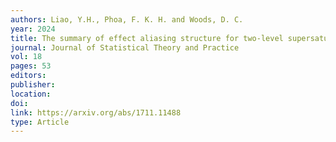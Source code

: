 ```yaml
---
authors: Liao, Y.H., Phoa, F. K. H. and Woods, D. C. 
year: 2024 
title: The summary of effect aliasing structure for two-level supersaturated and factorial designs 
journal: Journal of Statistical Theory and Practice 
vol: 18
pages: 53
editors: 
publisher: 
location: 
doi: 
link: https://arxiv.org/abs/1711.11488 
type: Article
---
```

 
